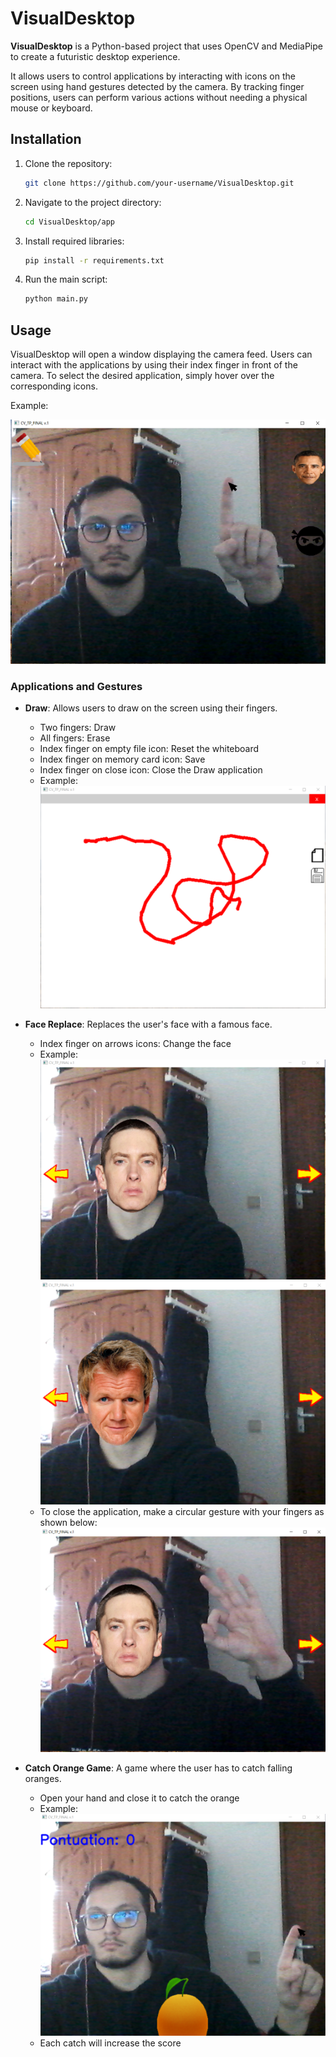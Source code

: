 # VisualDesktop

**VisualDesktop** is a Python-based project that uses OpenCV and MediaPipe to create a futuristic desktop experience.

It allows users to control applications by interacting with icons on the screen using hand gestures detected by the camera. By tracking finger positions, users can perform various actions without needing a physical mouse or keyboard.

## Installation

1. Clone the repository:
    ```sh
    git clone https://github.com/your-username/VisualDesktop.git
    ```

2. Navigate to the project directory:
    ```sh
    cd VisualDesktop/app
    ```

3. Install required libraries:
    ```sh
    pip install -r requirements.txt
    ```

4. Run the main script:
    ```sh
    python main.py
    ```

## Usage

VisualDesktop will open a window displaying the camera feed. Users can interact with the applications by using their index finger in front of the camera. To select the desired application, simply hover over the corresponding icons.

Example:

![Camera Feed](docs/image01.PNG)

### Applications and Gestures

- **Draw**: Allows users to draw on the screen using their fingers.
    - Two fingers: Draw
    - All fingers: Erase
    - Index finger on empty file icon: Reset the whiteboard
    - Index finger on memory card icon: Save
    - Index finger on close icon: Close the Draw application
    - Example:
    ![Drawing Example](docs/image02.PNG)

- **Face Replace**: Replaces the user's face with a famous face.
    - Index finger on arrows icons: Change the face
    - Example:
    ![Face Replace Example 1](docs/image03.PNG)
    ![Face Replace Example 2](docs/image04.PNG)
    - To close the application, make a circular gesture with your fingers as shown below:
    ![Close Gesture](docs/image06.PNG)

- **Catch Orange Game**: A game where the user has to catch falling oranges.
    - Open your hand and close it to catch the orange
    - Example:
    ![Catch Orange Game](docs/image05.PNG)
    - Each catch will increase the score